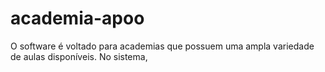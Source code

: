 # academia-apoo

O software é voltado para academias que possuem uma ampla variedade de aulas disponíveis. No sistema, 
